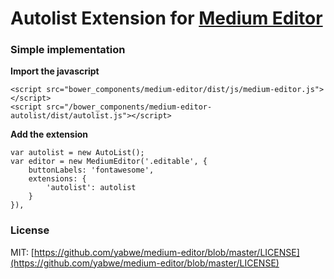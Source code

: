 # Autolist Extension for [Medium Editor](https://github.com/varun-raj/medium-editor-autolist)
### Simple implementation

**Import the javascript**

```
<script src="bower_components/medium-editor/dist/js/medium-editor.js"></script>
<script src="/bower_components/medium-editor-autolist/dist/autolist.js"></script>
```
**Add the extension**

```
var autolist = new AutoList();
var editor = new MediumEditor('.editable', {
    buttonLabels: 'fontawesome',
    extensions: {
        'autolist': autolist
    }
}),
```

### License

MIT: [https://github.com/yabwe/medium-editor/blob/master/LICENSE](https://github.com/yabwe/medium-editor/blob/master/LICENSE)